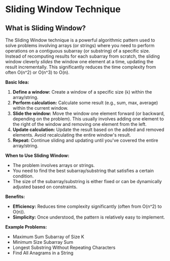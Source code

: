 # Sliding Window Technique

## What is Sliding Window?

The Sliding Window technique is a powerful algorithmic pattern used to solve problems involving arrays (or strings) where you need to perform operations on a contiguous subarray (or substring) of a specific size.  Instead of recomputing results for each subarray from scratch, the sliding window cleverly *slides* the window one element at a time, updating the result incrementally.  This significantly reduces the time complexity from often O(n^2) or O(n^3) to O(n).

**Basic Idea:**

1.  **Define a window:**  Create a window of a specific size (`k`) within the array/string.
2.  **Perform calculation:**  Calculate some result (e.g., sum, max, average) within the current window.
3.  **Slide the window:**  Move the window one element forward (or backward, depending on the problem). This usually involves adding one element to the right of the window and removing one element from the left.
4.  **Update calculation:**  Update the result based on the added and removed elements. Avoid recalculating the entire window's result.
5.  **Repeat:** Continue sliding and updating until you've covered the entire array/string.

**When to Use Sliding Window:**

*   The problem involves arrays or strings.
*   You need to find the best subarray/substring that satisfies a certain condition.
*   The size of the subarray/substring is either fixed or can be dynamically adjusted based on constraints.

**Benefits:**

*   **Efficiency:** Reduces time complexity significantly (often from O(n^2) to O(n)).
*   **Simplicity:**  Once understood, the pattern is relatively easy to implement.

**Example Problems:**

*   Maximum Sum Subarray of Size K
*   Minimum Size Subarray Sum
*   Longest Substring Without Repeating Characters
*   Find All Anagrams in a String
